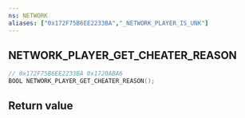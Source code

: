 ```yaml
---
ns: NETWORK
aliases: ["0x172F75B6EE2233BA","_NETWORK_PLAYER_IS_UNK"]
---
```

## NETWORK_PLAYER_GET_CHEATER_REASON

```c
// 0x172F75B6EE2233BA 0x1720ABA6
BOOL NETWORK_PLAYER_GET_CHEATER_REASON();
```

## Return value
